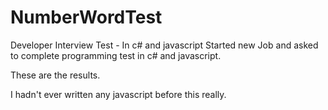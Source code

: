 NumberWordTest
==============

Developer Interview Test  - In c# and javascript
Started new Job and asked to complete programming test in c# and javascript.

These are the results.

I hadn't ever written any javascript before this really.
